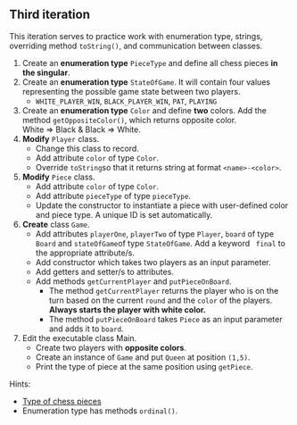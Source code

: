 ## Third iteration

This iteration serves to practice work with enumeration type, strings, overriding method `toString()`, and communication between classes.

1. Create an **enumeration type** `PieceType` and define all chess pieces **in the singular**.
2. Create an **enumeration type** `StateOfGame`. It will contain four values representing the possible game state between two players.
   - `WHITE_PLAYER_WIN`, `BLACK_PLAYER_WIN`, `PAT`, `PLAYING`
3. Create an **enumeration type** `Color` and define **two** colors. Add the method `getOppositeColor()`,
   which returns opposite color. \
   White => Black & Black => White.
4. **Modify** `Player` class.
   - Change this class to record.
   - Add attribute `color` of type `Color`.
   - Override `toString`so that it returns string at format `<name>-<color>`.
5. **Modify** `Piece` class.
   - Add attribute `color` of type `Color`.
   - Add attribute `pieceType` of type `pieceType`.
   - Update the constructor to instantiate a piece with user-defined color and piece type. 
     A unique ID is set automatically.
6. **Create** class `Game`.
   - Add attributes `playerOne`, `playerTwo` of type `Player`, 
     `board` of type `Board` and `stateOfGame`of type `StateOfGame`.
     Add a keyword ` final` to the appropriate attribute/s.
   - Add constructor which takes two players as an input parameter.
   - Add getters and setter/s to attributes.
   - Add methods `getCurrentPlayer` and `putPieceOnBoard`.
      - The method `getCurrentPlayer` returns the player who is on the turn based on the current `round`
        and the `color` of the players. **Always starts the player with white color.**
      - The method `putPieceOnBoard` takes `Piece` as an input parameter and adds it to `board`.
7. Edit the executable class Main.
   - Create two players with **opposite colors**.
   - Create an instance of `Game` and put `Queen` at position `(1,5)`.
   - Print the type of piece at the same position using `getPiece`.

Hints:
- [Type of chess pieces](https://en.wikipedia.org/wiki/Chess_piece)
- Enumeration type has methods `ordinal()`.


